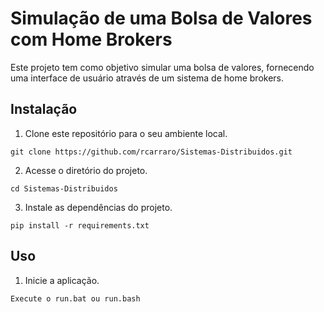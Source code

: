 # Simulação de uma Bolsa de Valores com Home Brokers

Este projeto tem como objetivo simular uma bolsa de valores, fornecendo uma interface de usuário através de um sistema de home brokers.

## Instalação

1. Clone este repositório para o seu ambiente local.

```
git clone https://github.com/rcarraro/Sistemas-Distribuidos.git
```
2. Acesse o diretório do projeto.

```
cd Sistemas-Distribuidos
```

3. Instale as dependências do projeto.

```
pip install -r requirements.txt
```

## Uso

1. Inicie a aplicação.

```
Execute o run.bat ou run.bash
```
